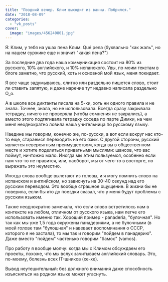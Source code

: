 ```yaml
---
title: "Поздний вечер. Клим выходит из ванны. Побрился."
date: "2018-08-09"
categories: 
  - "vk_posts"
cover:
  image: "images/456240801.jpg"
---
```


Я: Клим, у тебя на ушах пена Клим: Qué pena (буквально "как жаль", но на нашем суржике еще и значит "какая пена?")

За последние два года наша коммуникация состоит на 80% из русского, 10% английского, и 10% испанского. Увы, по моим текстам в блоге заметно, что русский, хоть и основной мой язык, меня покидает.

<!--more-->

Я все чаще задумываюсь, слитно или раздельно пишется слово, стоит ли ставить запятую, и даже наречие тут недавно написала раздельно О\_о.

А в школе все диктанты писала на 5-ки, хоть ни одного правила и не знала. Точнее, знала, но не использовала. Всегда сразу закрывала тетрадку, ничего не проверяла (чтобы сомнения не закрались), а вместо этого подтягивала тетрадку соседа по парте Димки, на чем меня неоднократно ловила наша учительница по русскому языку.

Наедине мы говорим, конечно же, по-русски, а вот если вокруг нас кто-то еще, стараемся переходить на его язык. С другой стороны, русский является невероятным преимуществом, когда вы в общественном месте и хотите поделиться приватными мыслями: шансов, что вас поймут, ничтожно мало. Иногда мы этим пользуемся, особенно если нам что-то не нравится, или, наоборот, мы от чего-то в восторге, но выражать это неуместно.

Иногда слова вообще вылетают из головы, и я могу помнить слово на испанском и английском, но зависнуть на 30-40 секунд над его русским переводом. Это вообще страшное ощущение. В жизни бы не поверила, если бы кто до поездки сказал, что у меня будут проблемы с русским языком.

Также неоднократно замечала, что если слово встретилось нам в контексте на любом, отличном от русского языка, нам легче его использовать именно так. Хороший пример - panaderia, "булочная". Но так как мы уже 1,5 года окружены панадериями, а не булочными (в моей голове там "булошная" и навевает воспоминания о СССР, которого я не застала), то мы так и говорим "пойдем в панадерию". Даже вместо "пойдем" частенько говорим "бамос" (vamos).

Про работу я вообще молчу: когда мы с Климом обсуждаем его проекты, похоже, что мы вслух зачитываем английский словарь. Это, по-моему, болезнь всех IT-шников (хе-хе).

Вывод неутешительный: без должного внимания даже способность изъясняться на родном языке может угаснуть.
